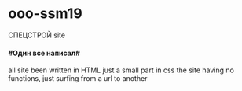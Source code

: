 # ooo-ssm19
СПЕЦСТРОЙ site
#### #Один все написал#
all site been written in HTML just a small part in css
the site having no functions, just surfing from a url to another 


